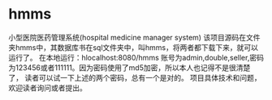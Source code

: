 # hmms
小型医院医药管理系统(hospital medicine manager system)
该项目源码在文件夹hmms中，其数据库书在sql文件夹中，叫hmms，将两者都下载下来，就可以运行了。
在本地运行：hlocalhost:8080/hmms
账号为admin,double,seller,密码为123456或者111111。因为密码使用了md5加密，所以本人也记得不是很清楚了，
读者可以试一下上述的两个密码，总有一个是对的。
项目具体技术和问题，欢迎读者询问或者提出。
